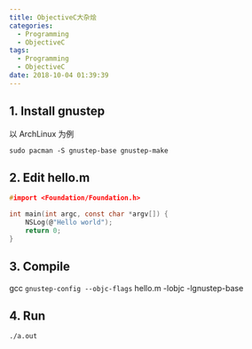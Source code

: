 ```yaml
---
title: ObjectiveC大杂烩
categories:
  - Programming
  - ObjectiveC
tags:
  - Programming
  - ObjectiveC
date: 2018-10-04 01:39:39
---
```


## 1. Install gnustep

以 ArchLinux 为例

`sudo pacman -S gnustep-base gnustep-make`

## 2. Edit hello.m

```c
#import <Foundation/Foundation.h>

int main(int argc, const char *argv[]) {
    NSLog(@"Hello world");
    return 0;
}
```

## 3. Compile

gcc `gnustep-config --objc-flags` hello.m -lobjc -lgnustep-base

## 4. Run

`./a.out`
